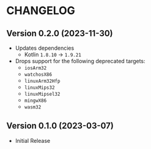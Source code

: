 # CHANGELOG

## Version 0.2.0 (2023-11-30)
- Updates dependencies
    - Kotlin `1.8.10` -> `1.9.21`
- Drops support for the following deprecated targets:
    - `iosArm32`
    - `watchosX86`
    - `linuxArm32Hfp`
    - `linuxMips32`
    - `linuxMipsel32`
    - `mingwX86`
    - `wasm32`

## Version 0.1.0 (2023-03-07)
 - Initial Release
